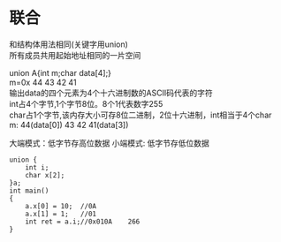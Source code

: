 # 联合

和结构体用法相同(关键字用union)  
所有成员共用起始地址相同的一片空间
 
union A{int m;char data[4];}  
m=0x 44 43 42 41   
输出data的四个元素为4个十六进制数的ASCII码代表的字符  
int占4个字节,1个字节8位。8个1代表数字255  
char占1个字节,该内存大小可存8位二进制，2位十六进制，int相当于4个char  
m: 44(data[0])   43   42   41(data[3])

大端模式：低字节存高位数据
小端模式: 低字节存低位数据

```
union {
	int i;
	char x[2];
}a;
int main()
{
	a.x[0] = 10;  //0A 
	a.x[1] = 1;   //01
	int ret = a.i;//0x010A    266
}
```
